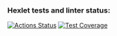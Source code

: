 ### Hexlet tests and linter status:
[![Actions Status](https://github.com/q865/frontend-project-lvl2/workflows/hexlet-check/badge.svg)](https://github.com/q865/frontend-project-lvl2/actions)
[![Test Coverage](https://api.codeclimate.com/v1/badges/6748f8a7dcb3c376db89/test_coverage)](https://codeclimate.com/github/q865/frontend-project-lvl2/test_coverage)
